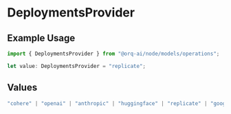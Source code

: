 # DeploymentsProvider

## Example Usage

```typescript
import { DeploymentsProvider } from "@orq-ai/node/models/operations";

let value: DeploymentsProvider = "replicate";
```

## Values

```typescript
"cohere" | "openai" | "anthropic" | "huggingface" | "replicate" | "google" | "google-ai" | "azure" | "aws" | "anyscale" | "perplexity" | "groq" | "fal" | "leonardoai" | "nvidia" | "jina" | "togetherai" | "elevenlabs" | "litellm" | "openailike" | "cerebras" | "bytedance"
```